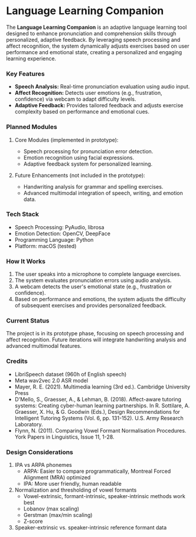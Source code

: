 # Language Learning Companion
The **Language Learning Companion** is an adaptive language learning tool designed to enhance pronunciation and comprehension skills through personalized, adaptive feedback. By leveraging speech processing and affect recognition, the system dynamically adjusts exercises based on user performance and emotional state, creating a personalized and engaging learning experience.

### Key Features
- **Speech Analysis:** Real-time pronunciation evaluation using audio input.
- **Affect Recognition:** Detects user emotions (e.g., frustration, confidence) via webcam to adapt difficulty levels.
- **Adaptive Feedback:** Provides tailored feedback and adjusts exercise complexity based on performance and emotional cues.

### Planned Modules
1. Core Modules (implemented in prototype):
   - Speech processing for pronunciation error detection.
   - Emotion recognition using facial expressions.
   - Adaptive feedback system for personalized learning.

2. Future Enhancements (not included in the prototype):
   - Handwriting analysis for grammar and spelling exercises.
   - Advanced multimodal integration of speech, writing, and emotion data.

### Tech Stack
- Speech Processing: PyAudio, librosa
- Emotion Detection: OpenCV, DeepFace
- Programming Language: Python
- Platform: macOS (tested)

### How It Works
1. The user speaks into a microphone to complete language exercises.
2. The system evaluates pronunciation errors using audio analysis. 
3. A webcam detects the user's emotional state (e.g., frustration or confidence).
4. Based on performance and emotions, the system adjusts the difficulty of subsequent exercises and provides personalized feedback.

### Current Status
The project is in its prototype phase, focusing on speech processing and affect recognition. Future iterations will integrate handwriting analysis and advanced multimodal features.

### Credits
- LibriSpeech dataset (960h of English speech)
- Meta wav2vec 2.0 ASR model
- Mayer, R. E. (2021). Multimedia learning (3rd ed.). Cambridge University Press
- D'Mello, S., Graesser, A., & Lehman, B. (2018). Affect-aware tutoring systems: Creating cyber-human learning partnerships. In R. Sottilare, A. Graesser, X. Hu, & G. Goodwin (Eds.), Design Recommendations for Intelligent Tutoring Systems (Vol. 6, pp. 131-152). U.S. Army Research Laboratory.
- Flynn, N. (2011). Comparing Vowel Formant Normalisation Procedures. York Papers in Linguistics, Issue 11, 1-28.

### Design Considerations
1. IPA vs ARPA phonemes
   - ARPA: Easier to compare programmatically, Montreal Forced Alignment (MRA) optimized
   - IPA: More user friendly, human readable
2. Normalization and thresholding of vowel formants
   - Vowel-extrinsic, formant-intrinsic, speaker-intrinsic methods work best
   - Lobanov (max scaling)
   - Gerstman (max/min scaling)
   - Z-score
3. Speaker-extrinsic vs. speaker-intrinsic reference formant data